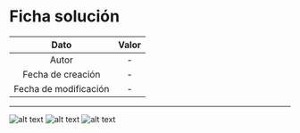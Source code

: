 # Ficha solución

| Dato | Valor | 
| :-------------------: | :---------------------: |
| Autor | - |
| Fecha de creación | - |
| Fecha de modificación | - |

---

![alt text](https://raw.githubusercontent.com/AleixMT/Problemas-Computadores/master/Soluciones/07/.fotos_enunciado_07/07-1.png)
![alt text](https://raw.githubusercontent.com/AleixMT/Problemas-Computadores/master/Soluciones/07/.fotos_enunciado_07/07-2.png)
![alt text](https://raw.githubusercontent.com/AleixMT/Problemas-Computadores/master/Soluciones/07/.fotos_enunciado_07/07-3.png)

